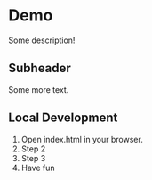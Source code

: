 # Demo

Some description!

## Subheader

Some more text.

## Local Development

1. Open index.html in your browser.
2. Step 2
3. Step 3
4. Have fun 